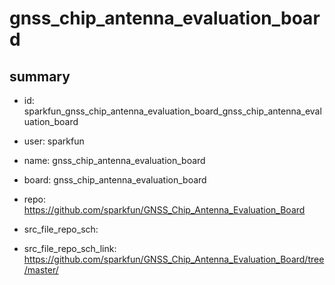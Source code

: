 # gnss_chip_antenna_evaluation_board
 
## summary 
* id: sparkfun_gnss_chip_antenna_evaluation_board_gnss_chip_antenna_evaluation_board
* user: sparkfun
* name: gnss_chip_antenna_evaluation_board
* board: gnss_chip_antenna_evaluation_board
* repo: https://github.com/sparkfun/GNSS_Chip_Antenna_Evaluation_Board



* src_file_repo_sch: 
* src_file_repo_sch_link: https://github.com/sparkfun/GNSS_Chip_Antenna_Evaluation_Board/tree/master/






